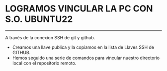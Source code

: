 # LOGRAMOS VINCULAR LA PC CON S.O. UBUNTU22
---

A través de la conexion SSH de git y github.

* Creamos una llave publica y la copiamos en la lista de Llaves SSH de GITHUB.
* Hemos seguido una serie de comandos para vincular nuestro directorio local con el repositorio remoto.


